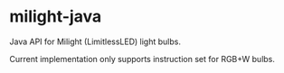 # milight-java
Java API for Milight (LimitlessLED) light bulbs.

Current implementation only supports instruction set for RGB+W bulbs.
